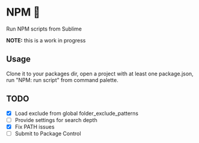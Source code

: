 # NPM 🏃

Run NPM scripts from Sublime

**NOTE:** this is a work in progress

## Usage

Clone it to your packages dir, open a project with at least one package.json, run "NPM: run script" from command palette.

## TODO

- [x] Load exclude from global folder_exclude_patterns
- [ ] Provide settings for search depth
- [x] Fix PATH issues
- [ ] Submit to Package Control
